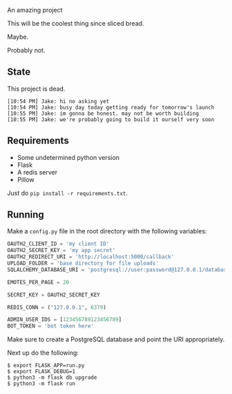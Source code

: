 An amazing project

This will be the coolest thing since sliced bread.

Maybe.

Probably not.

## State

This project is dead.

```
[10:54 PM] Jake: hi no asking yet
[10:54 PM] Jake: busy day today getting ready for tomorrow's launch
[10:55 PM] Jake: im gonna be honest. may not be worth building
[10:55 PM] Jake: we're probably going to build it ourself very soon
```

## Requirements

- Some undetermined python version
- Flask
- A redis server
- Pillow

Just do `pip install -r requirements.txt`.

## Running

Make a `config.py` file in the root directory with the following variables:

```py
OAUTH2_CLIENT_ID = 'my client ID'
OAUTH2_SECRET_KEY = 'my app secret'
OAUTH2_REDIRECT_URI = 'http://localhost:5000/callback'
UPLOAD_FOLDER = 'base directory for file uploads'
SQLALCHEMY_DATABASE_URI = 'postgresql://user:password@127.0.0.1/database'

EMOTES_PER_PAGE = 20

SECRET_KEY = OAUTH2_SECRET_KEY

REDIS_CONN = ("127.0.0.1", 6379)

ADMIN_USER_IDS = [123456789123456789]
BOT_TOKEN = 'bot token here'
```

Make sure to create a PostgreSQL database and point the URI appropriately.

Next up do the following:

```
$ export FLASK_APP=run.py
$ export FLASK_DEBUG=1
$ python3 -m flask db upgrade
$ python3 -m flask run
```
